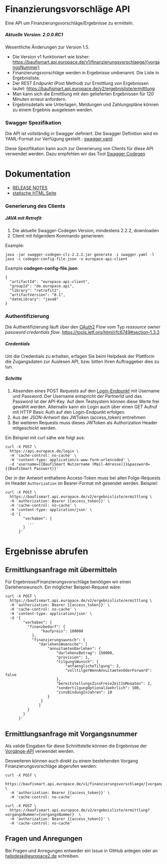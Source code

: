 # Finanzierungsvorschläge API

Eine API um Finanzierungsvorschläge/Ergebnisse zu ermitteln.

##### Aktuelle Version: 2.0.0.RC1

Wesentliche Änderungen zur Version 1.5.

* Die Version v1 funktioniert wie bisher: https://baufismart.api.europace.de/v1/finanzierungsvorschlaege/{vorgangsNummer} 
* Finanzierungsvorschläge werden in Ergebnisse umbenannt. Die Liste in Ergebnisliste.
* Der REST Endpunkt (Post Method) zur Ermittlung von Ergebnissen lautet: https://baufismart.api.europace.de/v2/ergebnisliste/ermittlung
* Man kann sich die Ermittlung mit den gelieferten Ergebnissen für 120 Minuten erneut anfordern. 
* Ergebnisdetails wie Unterlagen, Meldungen und Zahlungspläne können zu einem Ergebnis ausgelesen werden.


### Swagger Spezifikation

Die API ist vollständig in Swagger definiert. Die Swagger Definition wird im YAML-Format zur Verfügung gestellt.: [swagger.yaml](swagger.yaml)

Diese Spezifikation kann auch zur Generierung von Clients für diese API verwendet
werden. Dazu empfehlen wir das Tool [Swagger Codegen](https://github.com/swagger-api/swagger-codegen)

# Dokumentation

 - [RELEASE NOTES](https://github.com/hypoport/finanzierungsvorschlaege-api/releases)
 - [statische HTML Seite](http://htmlpreview.github.io?https://raw.githubusercontent.com/hypoport/finanzierungsvorschlaege-api/master/Dokumentation/index.html)

### Generierung des Clients
##### JAVA mit Retrofit

1. Die aktuelle Swagger-Codegen Version, mindestens 2.2.2, downloaden
2. Client mit folgendem Kommando generieren:

Example:

```
java -jar swagger-codegen-cli-2.2.2.jar generate -i swagger.yaml -l java -c codegen-config-file.json -o europace-api-client
```

Example **codegen-config-file.json**:

```
{
  "artifactId": "europace-api-client",
  "groupId": "de.europace.api",
  "library": "retrofit2",
  "artifactVersion": "0.1",
  "dateLibrary": "java8"
}

```

### Authentifizierung

Die Authentifizierung läuft über den [OAuth2](https://oauth.net/2/) Flow vom Typ *ressource owner password credentials flow*.
https://tools.ietf.org/html/rfc6749#section-1.3.3

##### Credentials
Um die Credentials zu erhalten, erfagen Sie beim Helpdesk der Plattform die Zugangsdaten zur Auslesen API, bzw. bitten Ihren Auftraggeber dies zu tun.

##### Schritte
1. Absenden eines POST Requests auf den [Login-Endpunkt](https://htmlpreview.github.io/?https://raw.githubusercontent.com/hypoport/finanzierungsvorschlaege-api/master/Dokumentation/index.html#_oauth2) mit Username und Password. Der Username entspricht der PartnerId und das Password ist der API-Key. Auf dem Testsystem können diese Werte frei gewählt werden. Alternativ kann ein Login auch über einen GET Aufruf mit HTTP Basic Auth auf den Login-Endpunkt erfolgen.
2. Aus der JSON-Antwort das JWToken (access_token) entnehmen
3. Bei weiteren Requests muss dieses JWToken als Authorization Header mitgeschickt werden.

Ein Beispiel mit curl sähe wie folgt aus:

```
curl -X POST \
  https://api.europace.de/login \
  -H 'cache-control: no-cache' \
  -H 'content-type: application/x-www-form-urlencoded' \
  -d 'username={{BaufiSmart Nutzername (Mail-Adresse)}}&password={{BaufiSmart Passwort}}'
```


Der in der Antwort enthaltene Access-Token muss bei allen Folge-Requests im Header `Authorization` im Bearer-Format mit gesendet
werden. Beispiel:

```
curl -X POST \
  https://baufismart.api.europace.de/v2/ergebnisliste/ermittlung \
  -H 'authorization: Bearer {{access_token}}' \
  -H 'cache-control: no-cache' \
  -H 'content-type: application/json' \
  -d '{
        "vorhaben": {
          ...
        }
      }'
```

# Ergebnisse abrufen

## Ermittlungsanfrage mit übermitteln

Für Ergebnisse/Finanzierungsvorschläge benötigen wir einen Darlehenswunsch. Ein möglicher Beispiel-Request wäre:

```
curl -X POST \
  https://baufismart.api.europace.de/v2/ergebnisliste/ermittlung \
  -H 'authorization: Bearer {{access_token}}' \
  -H 'cache-control: no-cache' \
  -H 'content-type: application/json' \
  -d '{
       	"vorhaben": {
       	  "finanzbedarf": {
       			"kaufpreis": 100000
       		},
       		"finanzierungswunsch": {
               "darlehensWuensche": [
                   "annuitaetenDarlehen": {
                       "darlehensBetrag": 150000,
                       "provision": 1,
                       "tilgungsWunsch": {
                           "anfaenglicheTilgung": 2,
                           "volltilgerWennAnnuitaetenOderForward": false
                       },
                       "bereitstellungsZinsFreieZeitInMonaten": 2,
                       "sondertilgungOptionalJaehrlich": 100,
                       "zinsBindungInJahren": 10
                   }
                }
               ]
          }
        }
      }'
```

## Ermittlungsanfrage mit Vorgangsnummer

Als valide Eingaben für diese Schnittstelle können die Ergebnisse der [Vorgänge-API](https://github.com/hypoport/vorgaenge-api)
verwendet werden.

Desweiteren können auch direkt zu einem bestehenden Vorgang Finanzierungsvorschläge abgerufen werden:

```
curl -X POST \
  https://baufismart.api.europace.de/v1/finanzierungsvorschlaege/{vorgangsNummer}  \
  -H 'authorization: Bearer {{access_token}}' \
  -H 'cache-control: no-cache'
```


```
curl -X POST \
  https://baufismart.api.europace.de/v2/ergebnisliste/ermittlung?vorgangsNummer={vorgangsNummer}  \
  -H 'authorization: Bearer {{access_token}}' \
  -H 'cache-control: no-cache'
```

## Fragen und Anregungen
Bei Fragen und Anregungen entweder ein Issue in GitHub anlegen oder an [helpdesk@europace2.de](mailto:helpdesk@europace2.de) schreiben.

